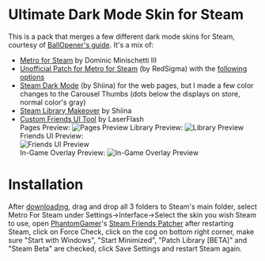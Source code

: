 # Ultimate Dark Mode Skin for Steam
This is a pack that merges a few different dark mode skins for Steam, courtesy of [BallOpener's guide](https://steamcommunity.com/sharedfiles/filedetails/?id=1941650801). It's a mix of:

- [Metro for Steam](https://metroforsteam.com/) by Dominic Minischetti III
- [Unofficial Patch for Metro for Steam](https://github.com/redsigma/UPMetroSkin) (by RedSigma) with the [following options](https://prnt.sc/sbh8au)
- [Steam Dark Mode](https://github.com/AikoMidori/steam-dark-mode) (by Shiina) for the web pages, but I made a few color changes to the Carousel Thumbs (dots below the displays on store, normal color's gray)
- [Steam Library Makeover](https://github.com/AikoMidori/steam-library) by Shiina
- [Custom Friends UI Tool](https://steamchatskinning.tk/#customisation) by LaserFlash <br/>
Pages Preview:
![Pages Preview](https://user-images.githubusercontent.com/20804322/81106181-8353fe00-8eeb-11ea-841e-35f28710f446.png)
Library Preview:
![Library Preview](https://user-images.githubusercontent.com/20804322/81106263-ac748e80-8eeb-11ea-8bb0-ca88d40bb376.png)
Friends UI Preview: <br/>
![Friends UI Preview](https://user-images.githubusercontent.com/20804322/81106268-ae3e5200-8eeb-11ea-9298-b1524c851dcd.png) <br/>
In-Game Overlay Preview:
![In-Game Overlay Preview](https://user-images.githubusercontent.com/20804322/100812094-f0e0f200-341a-11eb-8783-499fe2502d32.png)
# Installation
After [downloading](https://github.com/Hyoretsu/Ultimate-Steam-Dark-Mode-Skin/releases/download/v1.0/UltimateSteamSkin.zip), drag and drop all 3 folders to Steam's main folder, select Metro For Steam under Settings->Interface->Select the skin you wish Steam to use, open [PhantomGamer](https://github.com/PhantomGamers/SteamFriendsPatcher)'s [Steam Friends Patcher](https://github.com/PhantomGamers/SteamFriendsPatcher/releases/download/0.1.20-beta/SteamFriendsPatcher-0.1.20-beta.zip) after restarting Steam, click on Force Check, click on the cog on bottom right corner, make sure "Start with Windows", "Start Minimized", "Patch Library [BETA]" and "Steam Beta" are checked, click Save Settings and restart Steam again.
